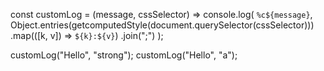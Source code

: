 const customLog = (message, cssSelector) =>
console.log(
`%c${message}`,
Object.entries(getcomputedStyle(document.querySelector(cssSelector)))
.map(([k, v]) => `${k}:${v}`)
.join(";")
);

customLog("Hello", "strong");
customLog("Hello", "a");
